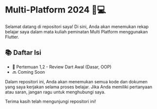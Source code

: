 # Multi-Platform 2024 📱💻
Selamat datang di repositori saya! Di sini, Anda akan menemukan rekap belajar saya dalam mata kuliah peminatan Multi Platform menggunakan Flutter.

## 📚 Daftar Isi
- 📝 Pertemuan 1,2 - Review Dart Awal (Dasar, OOP)
- 🔜 Coming Soon


Dalam repositori ini, Anda akan menemukan semua kode dan dokumen yang saya kerjakan selama proses belajar. Jika Anda memiliki pertanyaan atau saran, jangan ragu untuk menghubungi saya.

Terima kasih telah mengunjungi repositori ini!
